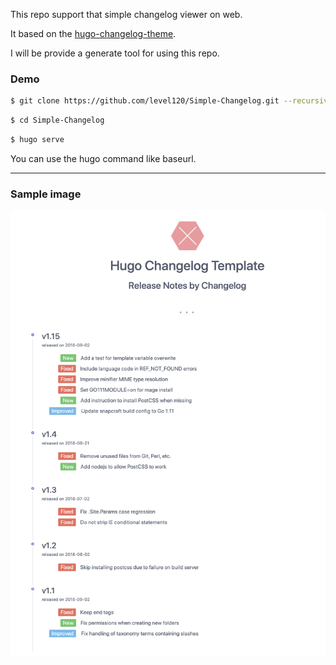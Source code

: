 This repo support that simple changelog viewer on web.

It based on the [hugo-changelog-theme](https://github.com/jsnjack/hugo-changelog-theme).

I will be provide a generate tool for using this repo.

### Demo

```sh
$ git clone https://github.com/level120/Simple-Changelog.git --recursive
```

```sh
$ cd Simple-Changelog
```

```sh
$ hugo serve
```

You can use the hugo command like baseurl.

---

### Sample image

![](https://raw.githubusercontent.com/level120/Simple-Changelog/master/doc/images/sample.png)